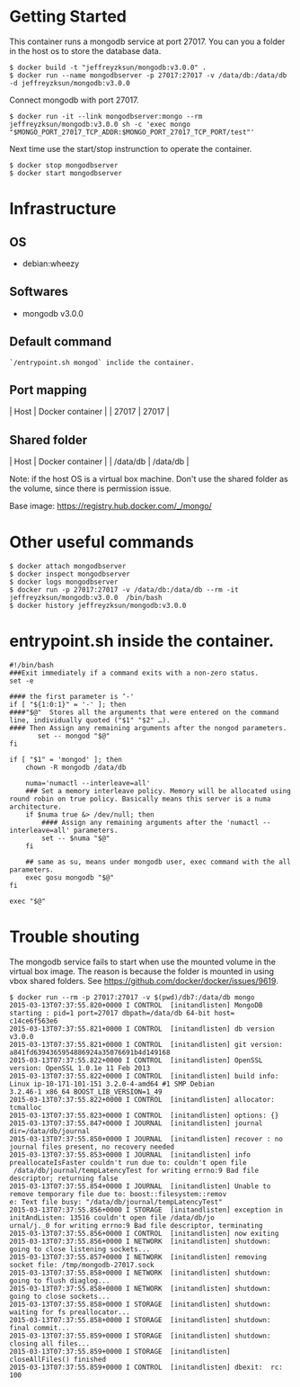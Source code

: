 Getting Started
====
This container runs a mongodb service at port 27017. You can you a folder in the host os to store the database data.

	$ docker build -t "jeffreyzksun/mongodb:v3.0.0" .
	$ docker run --name mongodbserver -p 27017:27017 -v /data/db:/data/db -d jeffreyzksun/mongodb:v3.0.0
	
Connect mongodb with port 27017. 

	$ docker run -it --link mongodbserver:mongo --rm jeffreyzksun/mongodb:v3.0.0 sh -c 'exec mongo "$MONGO_PORT_27017_TCP_ADDR:$MONGO_PORT_27017_TCP_PORT/test"'

Next time use the start/stop instrunction to operate the container.

	$ docker stop mongodbserver
	$ docker start mongodbserver

Infrastructure
====
OS
----

- debian:wheezy

Softwares
----

- mongodb v3.0.0

Default command
----

	`/entrypoint.sh mongod` inclide the container. 

Port mapping
----

| Host   | Docker container | 
| 27017  | 27017 			|

Shared folder
----
| Host   	| Docker container 	| 
| /data/db | /data/db 			|

Note: if the host OS is a virtual box machine. Don't use the shared folder as the volume, since there is permission issue.

Base image: https://registry.hub.docker.com/_/mongo/ 

Other useful commands
====

	$ docker attach mongodbserver
	$ docker inspect mongodbserver
	$ docker logs mongodbserver
	$ docker run -p 27017:27017 -v /data/db:/data/db --rm -it jeffreyzksun/mongodb:v3.0.0  /bin/bash 
	$ docker history jeffreyzksun/mongodb:v3.0.0
 
entrypoint.sh inside the container.
===

	#!/bin/bash
	###Exit immediately if a command exits with a non-zero status.
	set -e

	#### the first parameter is ‘-'
	if [ "${1:0:1}" = '-' ]; then
	####"$@"  Stores all the arguments that were entered on the command line, individually quoted ("$1" "$2" …).
	#### Then Assign any remaining arguments after the nongod parameters.
	       set -- mongod "$@"
	fi

	if [ "$1" = 'mongod' ]; then
	    chown -R mongodb /data/db

	    numa='numactl --interleave=all'
		### Set a memory interleave policy. Memory will be allocated using round robin on true policy. Basically means this server is a numa architecture.
	    if $numa true &> /dev/null; then
			#### Assign any remaining arguments after the 'numactl --interleave=all' parameters.
	        set -- $numa "$@"
	    fi

		## same as su, means under mongodb user, exec command with the all parameters.
	    exec gosu mongodb "$@"
	fi

	exec "$@"


Trouble shouting
====

The mongodb service fails to start when use the mounted volume in the virtual box image. The reason is because the  folder is mounted in using vbox shared folders. See https://github.com/docker/docker/issues/9619.

	$ docker run --rm -p 27017:27017 -v $(pwd)/db7:/data/db mongo
	2015-03-13T07:37:55.820+0000 I CONTROL  [initandlisten] MongoDB starting : pid=1 port=27017 dbpath=/data/db 64-bit host=
	c14ce6f563e6
	2015-03-13T07:37:55.821+0000 I CONTROL  [initandlisten] db version v3.0.0
	2015-03-13T07:37:55.821+0000 I CONTROL  [initandlisten] git version: a841fd6394365954886924a35076691b4d149168
	2015-03-13T07:37:55.822+0000 I CONTROL  [initandlisten] OpenSSL version: OpenSSL 1.0.1e 11 Feb 2013
	2015-03-13T07:37:55.822+0000 I CONTROL  [initandlisten] build info: Linux ip-10-171-101-151 3.2.0-4-amd64 #1 SMP Debian
	3.2.46-1 x86_64 BOOST_LIB_VERSION=1_49
	2015-03-13T07:37:55.822+0000 I CONTROL  [initandlisten] allocator: tcmalloc
	2015-03-13T07:37:55.823+0000 I CONTROL  [initandlisten] options: {}
	2015-03-13T07:37:55.847+0000 I JOURNAL  [initandlisten] journal dir=/data/db/journal
	2015-03-13T07:37:55.850+0000 I JOURNAL  [initandlisten] recover : no journal files present, no recovery needed
	2015-03-13T07:37:55.853+0000 I JOURNAL  [initandlisten] info preallocateIsFaster couldn't run due to: couldn't open file
	 /data/db/journal/tempLatencyTest for writing errno:9 Bad file descriptor; returning false
	2015-03-13T07:37:55.854+0000 I JOURNAL  [initandlisten] Unable to remove temporary file due to: boost::filesystem::remov
	e: Text file busy: "/data/db/journal/tempLatencyTest"
	2015-03-13T07:37:55.856+0000 I STORAGE  [initandlisten] exception in initAndListen: 13516 couldn't open file /data/db/jo
	urnal/j._0 for writing errno:9 Bad file descriptor, terminating
	2015-03-13T07:37:55.856+0000 I CONTROL  [initandlisten] now exiting
	2015-03-13T07:37:55.856+0000 I NETWORK  [initandlisten] shutdown: going to close listening sockets...
	2015-03-13T07:37:55.857+0000 I NETWORK  [initandlisten] removing socket file: /tmp/mongodb-27017.sock
	2015-03-13T07:37:55.858+0000 I NETWORK  [initandlisten] shutdown: going to flush diaglog...
	2015-03-13T07:37:55.858+0000 I NETWORK  [initandlisten] shutdown: going to close sockets...
	2015-03-13T07:37:55.858+0000 I STORAGE  [initandlisten] shutdown: waiting for fs preallocator...
	2015-03-13T07:37:55.858+0000 I STORAGE  [initandlisten] shutdown: final commit...
	2015-03-13T07:37:55.859+0000 I STORAGE  [initandlisten] shutdown: closing all files...
	2015-03-13T07:37:55.859+0000 I STORAGE  [initandlisten] closeAllFiles() finished
	2015-03-13T07:37:55.859+0000 I CONTROL  [initandlisten] dbexit:  rc: 100
